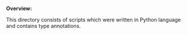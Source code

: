 **Overview:**

This directory consists of scripts which were written in Python language and contains type annotations.
